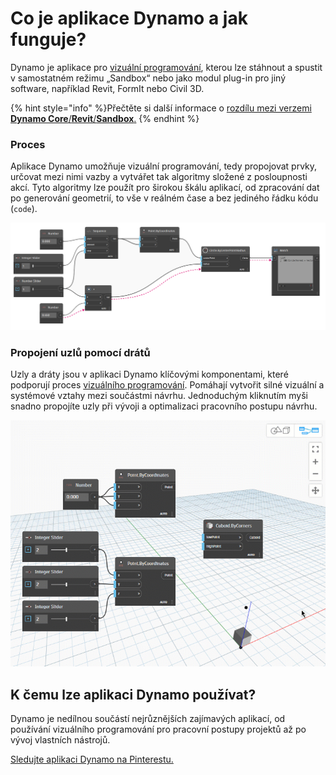 # Co je aplikace Dynamo a jak funguje?

Dynamo je aplikace pro [vizuální programování](https://primer2.dynamobim.org/v/cs/a_appendix/a-1_visual-programming-and-dynamo), kterou lze stáhnout a spustit v samostatném režimu „Sandbox“ nebo jako modul plug-in pro jiný software, například Revit, FormIt nebo Civil 3D.

{% hint style="info" %}Přečtěte si další informace o [rozdílu mezi verzemi **Dynamo Core**/**Revit**/**Sandbox**.](https://dynamobim.org/a-new-way-to-get-dynamo-sandbox/) {% endhint %}

### Proces

Aplikace Dynamo umožňuje vizuální programování, tedy propojovat prvky, určovat mezi nimi vazby a vytvářet tak algoritmy složené z posloupnosti akcí. Tyto algoritmy lze použít pro širokou škálu aplikací, od zpracování dat po generování geometrií, to vše v reálném čase a bez jediného řádku kódu (`code`).

![](images/1-1/nodesandwires-flowofdata.jpg)

### Propojení uzlů pomocí drátů

Uzly a dráty jsou v aplikaci Dynamo klíčovými komponentami, které podporují proces [vizuálního programování](../a\_appendix/a-1\_visual-programming-and-dynamo.md). Pomáhají vytvořit silné vizuální a systémové vztahy mezi součástmi návrhu. Jednoduchým kliknutím myši snadno propojíte uzly při vývoji a optimalizaci pracovního postupu návrhu.

![](images/1-1/whatisdynamo-connectingnodeswithwires.gif)

## K čemu lze aplikaci Dynamo používat?

Dynamo je nedílnou součástí nejrůznějších zajímavých aplikací, od používání vizuálního programování pro pracovní postupy projektů až po vývoj vlastních nástrojů.

[Sledujte aplikaci Dynamo na Pinterestu.](http://www.pinterest.com/modelabnyc/dynamo-in-action/)
